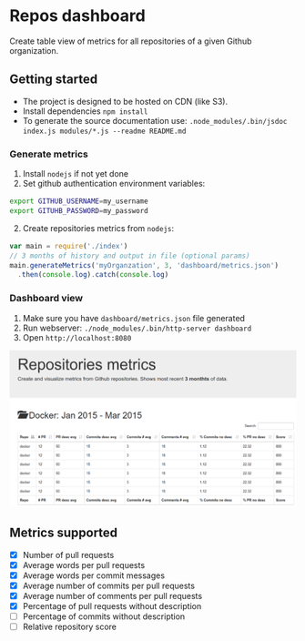 # Repos dashboard

Create table view of metrics for all repositories of a given Github organization.

## Getting started

* The project is designed to be hosted on CDN (like S3).
* Install dependencies `npm install`
* To generate the source documentation use: `.node_modules/.bin/jsdoc index.js modules/*.js --readme README.md`

### Generate metrics

1. Install `nodejs` if not yet done
2. Set github authentication environment variables:
```sh
export GITHUB_USERNAME=my_username
export GITUHB_PASSWORD=my_password
```
2. Create repositories metrics from `nodejs`:
```js
var main = require('./index')
// 3 months of history and output in file (optional params)
main.generateMetrics('myOrganzation', 3, 'dashboard/metrics.json')
  .then(console.log).catch(console.log)
```

### Dashboard view

1. Make sure you have `dashboard/metrics.json` file generated
2. Run webserver: `./node_modules/.bin/http-server dashboard`
2. Open `http://localhost:8080`

![Demo dashboard result](demo.png)

## Metrics supported

* [X] Number of pull requests
* [X] Average words per pull requests
* [X] Average words per commit messages
* [X] Average number of commits per pull requests
* [X] Average number of comments per pull requests
* [X] Percentage of pull requests without description
* [ ] Percentage of commits without description
* [ ] Relative repository score
